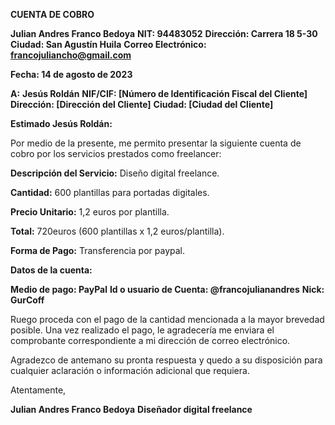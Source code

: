 
**CUENTA DE COBRO**

**Julian Andres Franco Bedoya**
**NIT: 94483052**
**Dirección: Carrera 18 5-30**
**Ciudad: San Agustín Huila**
**Correo Electrónico: francojuliancho@gmail.com**

**Fecha: 14 de agosto de 2023**

**A:** **Jesús Roldán**
**NIF/CIF: [Número de Identificación Fiscal del Cliente]**
**Dirección: [Dirección del Cliente]**
**Ciudad: [Ciudad del Cliente]**

**Estimado Jesús Roldán:**

Por medio de la presente, me permito presentar la siguiente cuenta de cobro por los servicios prestados como freelancer:

**Descripción del Servicio:** Diseño digital freelance.

**Cantidad:** 600 plantillas para portadas digitales.

**Precio Unitario:** 1,2 euros por plantilla.

**Total:** 720euros (600 plantillas x 1,2 euros/plantilla).

**Forma de Pago:** Transferencia por paypal.

**Datos de la cuenta:**

**Medio de pago: PayPal**
**Id o usuario de Cuenta: @francojulianandres**
**Nick: GurCoff**

Ruego proceda con el pago de la cantidad mencionada a la mayor brevedad posible. Una vez realizado el pago, le agradecería me enviara el comprobante correspondiente a mi dirección de correo electrónico.

Agradezco de antemano su pronta respuesta y quedo a su disposición para cualquier aclaración o información adicional que requiera.

Atentamente,

**Julian Andres Franco Bedoya**
**Diseñador digital freelance**



